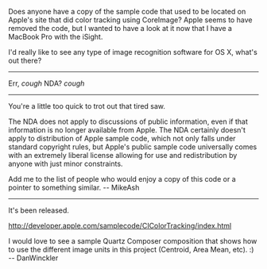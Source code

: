Does anyone have a copy of the sample code that used to be located on Apple's site that did color tracking using CoreImage? Apple seems to have removed the code, but I wanted to have a look at it now that I have a MacBook Pro with the iSight.

I'd really like to see any type of image recognition software for OS X, what's out there?

----

Err, *cough* NDA? *cough*

----
You're a little too quick to trot out that tired saw.

The NDA does not apply to discussions of public information, even if that information is no longer available from Apple. The NDA certainly doesn't apply to distribution of Apple sample code, which not only falls under standard copyright rules, but Apple's public sample code universally comes with an extremely liberal license allowing for use and redistribution by anyone with just minor constraints.

Add me to the list of people who would enjoy a copy of this code or a pointer to something similar. -- MikeAsh

----

It's been released. 

http://developer.apple.com/samplecode/CIColorTracking/index.html

I would love to see a sample Quartz Composer composition that shows how to use the different image units in this project (Centroid, Area Mean, etc).  :) -- DanWinckler
